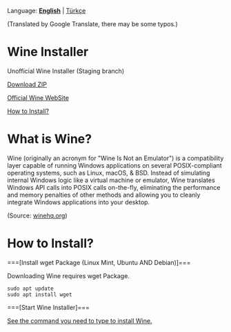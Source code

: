 Language: [**English**](README.md#readme) | [Türkçe](README-tr.md#readme)

(Translated by Google Translate, there may be some typos.)
# Wine Installer
Unofficial Wine Installer (Staging branch)

[Download ZIP](https://github.com/OverdueWeevil2/Wine-Installer/archive/main.zip)

[Official Wine WebSite](https://winehq.org)

[How to Install?](#how-to-install)

# What is Wine?
Wine (originally an acronym for "Wine Is Not an Emulator") is a compatibility layer capable of running Windows applications on several POSIX-compliant operating systems, such as Linux, macOS, & BSD. Instead of simulating internal Windows logic like a virtual machine or emulator, Wine translates Windows API calls into POSIX calls on-the-fly, eliminating the performance and memory penalties of other methods and allowing you to cleanly integrate Windows applications into your desktop.

(Source: [winehq.org](//winehq.org))

# How to Install?
===[Install wget Package (Linux Mint, Ubuntu AND Debian)]===

Downloading Wine requires wget Package.

    sudo apt update
    sudo apt install wget
    
===[Start Wine Installer]===

[See the command you need to type to install Wine.](i.md#readme)
